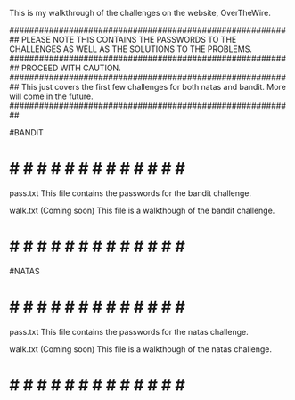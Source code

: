 This is my walkthrough of the challenges on the website, OverTheWire.

##########################################################
PLEASE NOTE THIS CONTAINS THE PASSWORDS TO THE CHALLENGES
		AS WELL AS THE SOLUTIONS TO THE PROBLEMS.
##########################################################
				PROCEED WITH CAUTION.
##########################################################
This just covers the first few challenges for both natas
	and bandit. More will come in the future.
##########################################################

#BANDIT
# # # # # # # # # # # # # # #
pass.txt
	This file contains the passwords
	for the bandit challenge.

walk.txt (Coming soon)
	This file is a walkthough of the
	bandit challenge.
# # # # # # # # # # # # # # #

#NATAS
# # # # # # # # # # # # # # #
pass.txt
	This file contains the passwords
	for the natas challenge.

walk.txt (Coming soon)
	This file is a walkthough of the
	natas challenge.
# # # # # # # # # # # # # # #
